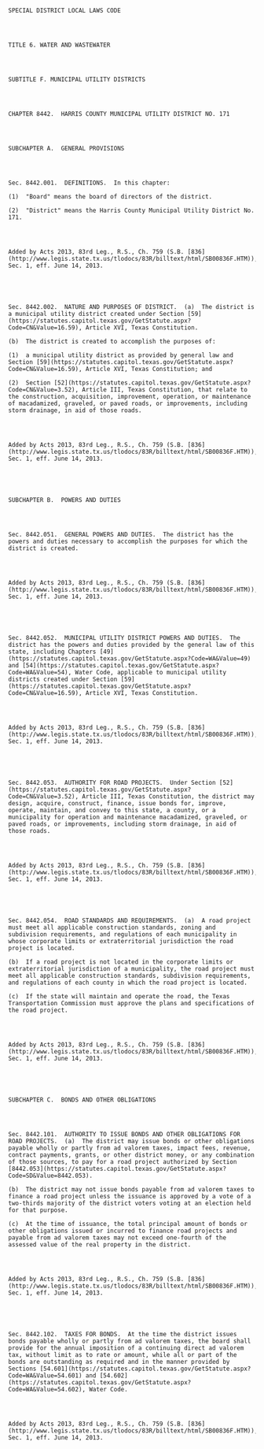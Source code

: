 ﻿
    
    
    	
    					
    
    
    SPECIAL DISTRICT LOCAL LAWS CODE
    
      
    
    
    TITLE 6. WATER AND WASTEWATER
    
      
    
    
    SUBTITLE F. MUNICIPAL UTILITY DISTRICTS
    
      
    
    
    CHAPTER 8442.  HARRIS COUNTY MUNICIPAL UTILITY DISTRICT NO. 171
    
      
    
    
    SUBCHAPTER A.  GENERAL PROVISIONS
    
      
    
    
    Sec. 8442.001.  DEFINITIONS.  In this chapter:
    
    (1)  "Board" means the board of directors of the district.
    
    (2)  "District" means the Harris County Municipal Utility District No. 171.
    
    
    
    
    Added by Acts 2013, 83rd Leg., R.S., Ch. 759 (S.B. [836](http://www.legis.state.tx.us/tlodocs/83R/billtext/html/SB00836F.HTM)), Sec. 1, eff. June 14, 2013.
    
    
    
    
    
    Sec. 8442.002.  NATURE AND PURPOSES OF DISTRICT.  (a)  The district is a municipal utility district created under Section [59](https://statutes.capitol.texas.gov/GetStatute.aspx?Code=CN&Value=16.59), Article XVI, Texas Constitution.
    
    (b)  The district is created to accomplish the purposes of:
    
    (1)  a municipal utility district as provided by general law and Section [59](https://statutes.capitol.texas.gov/GetStatute.aspx?Code=CN&Value=16.59), Article XVI, Texas Constitution; and
    
    (2)  Section [52](https://statutes.capitol.texas.gov/GetStatute.aspx?Code=CN&Value=3.52), Article III, Texas Constitution, that relate to the construction, acquisition, improvement, operation, or maintenance of macadamized, graveled, or paved roads, or improvements, including storm drainage, in aid of those roads.
    
    
    
    
    Added by Acts 2013, 83rd Leg., R.S., Ch. 759 (S.B. [836](http://www.legis.state.tx.us/tlodocs/83R/billtext/html/SB00836F.HTM)), Sec. 1, eff. June 14, 2013.
    
    
    
    
    
    SUBCHAPTER B.  POWERS AND DUTIES
    
      
    
    
    Sec. 8442.051.  GENERAL POWERS AND DUTIES.  The district has the powers and duties necessary to accomplish the purposes for which the district is created.
    
    
    
    
    Added by Acts 2013, 83rd Leg., R.S., Ch. 759 (S.B. [836](http://www.legis.state.tx.us/tlodocs/83R/billtext/html/SB00836F.HTM)), Sec. 1, eff. June 14, 2013.
    
    
    
    
    
    Sec. 8442.052.  MUNICIPAL UTILITY DISTRICT POWERS AND DUTIES.  The district has the powers and duties provided by the general law of this state, including Chapters [49](https://statutes.capitol.texas.gov/GetStatute.aspx?Code=WA&Value=49) and [54](https://statutes.capitol.texas.gov/GetStatute.aspx?Code=WA&Value=54), Water Code, applicable to municipal utility districts created under Section [59](https://statutes.capitol.texas.gov/GetStatute.aspx?Code=CN&Value=16.59), Article XVI, Texas Constitution.
    
    
    
    
    Added by Acts 2013, 83rd Leg., R.S., Ch. 759 (S.B. [836](http://www.legis.state.tx.us/tlodocs/83R/billtext/html/SB00836F.HTM)), Sec. 1, eff. June 14, 2013.
    
    
    
    
    
    Sec. 8442.053.  AUTHORITY FOR ROAD PROJECTS.  Under Section [52](https://statutes.capitol.texas.gov/GetStatute.aspx?Code=CN&Value=3.52), Article III, Texas Constitution, the district may design, acquire, construct, finance, issue bonds for, improve, operate, maintain, and convey to this state, a county, or a municipality for operation and maintenance macadamized, graveled, or paved roads, or improvements, including storm drainage, in aid of those roads.
    
    
    
    
    Added by Acts 2013, 83rd Leg., R.S., Ch. 759 (S.B. [836](http://www.legis.state.tx.us/tlodocs/83R/billtext/html/SB00836F.HTM)), Sec. 1, eff. June 14, 2013.
    
    
    
    
    
    Sec. 8442.054.  ROAD STANDARDS AND REQUIREMENTS.  (a)  A road project must meet all applicable construction standards, zoning and subdivision requirements, and regulations of each municipality in whose corporate limits or extraterritorial jurisdiction the road project is located.
    
    (b)  If a road project is not located in the corporate limits or extraterritorial jurisdiction of a municipality, the road project must meet all applicable construction standards, subdivision requirements, and regulations of each county in which the road project is located.
    
    (c)  If the state will maintain and operate the road, the Texas Transportation Commission must approve the plans and specifications of the road project.
    
    
    
    
    Added by Acts 2013, 83rd Leg., R.S., Ch. 759 (S.B. [836](http://www.legis.state.tx.us/tlodocs/83R/billtext/html/SB00836F.HTM)), Sec. 1, eff. June 14, 2013.
    
    
    
    
    
    SUBCHAPTER C.  BONDS AND OTHER OBLIGATIONS
    
      
    
    
    Sec. 8442.101.  AUTHORITY TO ISSUE BONDS AND OTHER OBLIGATIONS FOR ROAD PROJECTS.  (a)  The district may issue bonds or other obligations payable wholly or partly from ad valorem taxes, impact fees, revenue, contract payments, grants, or other district money, or any combination of those sources, to pay for a road project authorized by Section [8442.053](https://statutes.capitol.texas.gov/GetStatute.aspx?Code=SD&Value=8442.053).
    
    (b)  The district may not issue bonds payable from ad valorem taxes to finance a road project unless the issuance is approved by a vote of a two-thirds majority of the district voters voting at an election held for that purpose.
    
    (c)  At the time of issuance, the total principal amount of bonds or other obligations issued or incurred to finance road projects and payable from ad valorem taxes may not exceed one-fourth of the assessed value of the real property in the district.
    
    
    
    
    Added by Acts 2013, 83rd Leg., R.S., Ch. 759 (S.B. [836](http://www.legis.state.tx.us/tlodocs/83R/billtext/html/SB00836F.HTM)), Sec. 1, eff. June 14, 2013.
    
    
    
    
    
    Sec. 8442.102.  TAXES FOR BONDS.  At the time the district issues bonds payable wholly or partly from ad valorem taxes, the board shall provide for the annual imposition of a continuing direct ad valorem tax, without limit as to rate or amount, while all or part of the bonds are outstanding as required and in the manner provided by Sections [54.601](https://statutes.capitol.texas.gov/GetStatute.aspx?Code=WA&Value=54.601) and [54.602](https://statutes.capitol.texas.gov/GetStatute.aspx?Code=WA&Value=54.602), Water Code.
    
    
    
    
    Added by Acts 2013, 83rd Leg., R.S., Ch. 759 (S.B. [836](http://www.legis.state.tx.us/tlodocs/83R/billtext/html/SB00836F.HTM)), Sec. 1, eff. June 14, 2013.
    
    
    
    
    				
